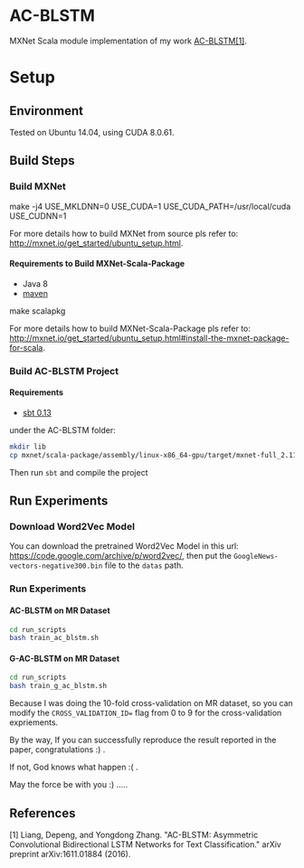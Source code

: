 # AC-BLSTM 
MXNet Scala module implementation of my work [AC-BLSTM[1]](https://arxiv.org/abs/1611.01884).

# Setup
## Environment
Tested on Ubuntu 14.04, using CUDA 8.0.61.

## Build Steps
### Build MXNet

make -j4 USE_MKLDNN=0 USE_CUDA=1 USE_CUDA_PATH=/usr/local/cuda USE_CUDNN=1

For more details how to build MXNet from source pls refer to: http://mxnet.io/get_started/ubuntu_setup.html.

#### Requirements to Build MXNet-Scala-Package
* Java 8
* [maven](https://maven.apache.org/download.cgi)

make scalapkg

For more details how to build MXNet-Scala-Package pls refer to: http://mxnet.io/get_started/ubuntu_setup.html#install-the-mxnet-package-for-scala.

### Build AC-BLSTM Project
#### Requirements
* [sbt 0.13](http://www.scala-sbt.org/)

under the AC-BLSTM folder:
```bash
mkdir lib
cp mxnet/scala-package/assembly/linux-x86_64-gpu/target/mxnet-full_2.11-linux-x86_64-gpu-0.1.2-SNAPSHOT.jar lib
```
Then run `sbt` and compile the project

## Run Experiments
### Download Word2Vec Model
You can download the pretrained Word2Vec Model in this url: https://code.google.com/archive/p/word2vec/, then put the 
 `GoogleNews-vectors-negative300.bin` file to the `datas` path.
 
### Run Experiments
#### AC-BLSTM on MR Dataset
```bash
cd run_scripts
bash train_ac_blstm.sh
```
#### G-AC-BLSTM on MR Dataset
```bash
cd run_scripts
bash train_g_ac_blstm.sh
```

Because I was doing the 10-fold cross-validation on MR dataset, so you can modify the `CROSS_VALIDATION_ID=` flag from 0 to 9 for the cross-validation expriements.

By the way, If you can successfully reproduce the result reported in the paper, congratulations :) . 

If not, God knows what happen :( . 

May the force be with you :) .....

## References
[1] Liang, Depeng, and Yongdong Zhang. "AC-BLSTM: Asymmetric Convolutional Bidirectional LSTM Networks for Text Classification." arXiv preprint arXiv:1611.01884 (2016).

